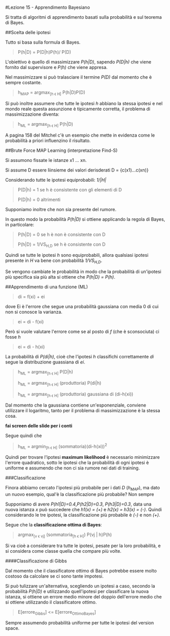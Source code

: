 #Lezione 15 - Apprendimento Bayesiano

Si tratta di algoritmi di apprendimento basati sulla probabilità e sul teorema di Bayes.

##Scelta delle ipotesi

Tutto si basa sulla formula di Bayes.

> P(h|D) = P(D|h)P(h)/ P(D)

L'obiettivo è quello di massimizzare *P(h|D)*, sapendo *P(D|h)* che viene fornito dal supervisore e *P(h)* che viene appresa.

Nel massimizzare si può tralasciare il termine *P(D)* dal momento che è sempre costante.

> h<sub>MAP</sub> = argmax<sub>[h ϵ H]</sub> P(h|D)P(D)

Si può inoltre assumere che tutte le ipotesi *h* abbiano la stessa ipotesi e nel mondo reale questa assunzione è tipicamente corretta, il problema di massimizzazione diventa:

> h<sub>ML</sub> = argmax<sub>[h ϵ H]</sub> P(h|D)

A pagina 158 del Mitchel c'è un esempio che mette in evidenza come le probabilità a priori influenzino il risultato.

##Brute Force MAP Learning (interpretazione Find-S)

Si assumono fissate le istanze x1 ... xn.

Si assume D essere lìinsieme dei valori derisderati D 
= {c(x1)...c(xn)}

Considerando tutte le ipotesi equiprobabili: *1/|H|*

> P(D|h) = 1 se h è consistente con gli elementi di D
> 
> P(D|h) = 0 altrimenti 

Supponiamo inoltre che non sia presente del rumore.

In questo modo la probabilità *P(h|D)* si ottiene applicando la regola di Bayes, in particolare:

> P(h|D) = 0 se h è non è consistente con D
> 
> P(h|D) = 1/VS<sub>H,D</sub> se h è consistente con D

Quindi se tutte le ipotesi *h* sono equiprobabili, allora qualsiasi ipotesi presente in *H* va bene con probabilità  *1/VS<sub>H,D</sub>*.

Se vengono cambiate le probabilità in modo che la probabilità di un'ipotesi più specifica sia più alta si ottiene che *P(h|D) = P(h)*.

##Apprendimento di una funzione (ML)

> di = f(xi) + ei

dove Ei è l'errore che segue una probabilità gaussiana con media 0 di cui non si conosce la varianza.

> ei = di - f(xi)

Però si vuole valutare l'errore come se al posto di *f* (che è sconsociuta) ci fosse *h*

> ei = di - h(xi)

La probabilità di *P(di|h)*, cioè che l'ipotesi *h* classifichi correttamente *di* segue la distribuzione guassiana di *ei*.

> h<sub>ML</sub> = argmax<sub>[h ϵ H]</sub> P(D|h)
> 
> h<sub>ML</sub> = argmax<sub>[h ϵ H]</sub> (produttoria) P(di|h)
>
> h<sub>ML</sub> = argmax<sub>[h ϵ H]</sub> (produttoria) gaussiana di (di-h(xi))

Dal momento che la gaussiana contiene un'esponenziale, conviene utilizzare il logaritmo, tanto per il problema di massimizzazione è la stessa cosa.

**fai screen delle slide per i conti**

Segue quindi che

> h<sub>ML</sub> = argmin<sub>[h ϵ H]</sub> (sommatoria)(di-h(xi))<sup>2</sup>

Quindi per trovare l'ipotesi **maximum likelihood** è necessario minimizzare l'errore quadratico, sotto le ipotesi che la probabilità di ogni ipotesi è uniforme e assumendo che non ci sia rumore nei dati di training.

###Classificazione

Finora abbiamo cercato l'ipotesi più probabile per i dati *D* (*h<sub>MAP</sub>*), ma dato un nuovo esempio, qual'è la classificazione più probabile? Non sempre

Supponiamo di avere *P(h1|D)=0.4*,*P(h2|D)=0.3*, *P(h3|D)=0.3*, data una nuova istanza *x* può succedere che *h1(x) = (+)* e *h2(x) = h3(x) = (-)*. Quindi considerando le tre ipotesi, la classificazione più probabile è *(-)* e non *(+)*.

Segue che la **classificazione ottima di Bayes**:

> argmax<sub>[v ϵ vj]</sub> (sommatoria<sub>[h ϵ H]</sub>) P(vj | h)P(h)

Si va cioè a considerare tra tutte le ipotesi, pesate per la loro probabilità, e si considera come classe quella che compare più volte.

####Classificazione di Gibbs

Dal momento che il classificatore ottimo di Bayes potrebbe essere molto costoso da calcolare se ci sono tante impotesi.

Si può tulizzare un'alternativa, scegliendo un ipotesi a caso, secondo la probabilità *P(h|D)* e utilizzando quell'ipotesi per classificare la nuova istanza, si ottiene un errore medio minore del doppio dell'errore medio che si ottiene utilizzando il classificatore ottimo.

> E[errore<sub>Gibbs</sub>] <= E[errore<sub>OttimoBayes</sub>]

Sempre assumendo probabilità uniforme per tutte le ipotesi del version space.